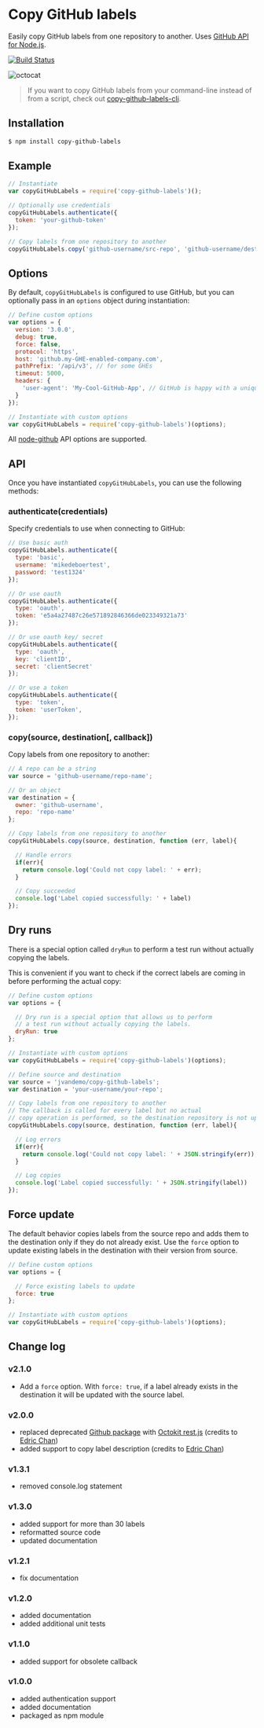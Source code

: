 # Copy GitHub labels

Easily copy GitHub labels from one repository to another. Uses [GitHub API for Node.js](https://github.com/mikedeboer/node-github).

[![Build Status](https://travis-ci.org/jvandemo/copy-github-labels.svg?branch=master)](https://travis-ci.org/jvandemo/copy-github-labels)

![octocat](https://cloud.githubusercontent.com/assets/1859381/5422531/40186cf0-8287-11e4-941c-96cabdb3fb24.jpg)

> If you want to copy GitHub labels from your command-line instead of from a script, check out [copy-github-labels-cli](https://github.com/jvandemo/copy-github-labels-cli).

## Installation

```bash
$ npm install copy-github-labels
```

## Example

```javascript
// Instantiate
var copyGitHubLabels = require('copy-github-labels')();

// Optionally use credentials
copyGitHubLabels.authenticate({
  token: 'your-github-token'
});

// Copy labels from one repository to another
copyGitHubLabels.copy('github-username/src-repo', 'github-username/dest-repo');

```

## Options

By default, `copyGitHubLabels` is configured to use GitHub, but you can optionally pass in an `options` object during instantiation:

```javascript
// Define custom options
var options = {
  version: '3.0.0',
  debug: true,
  force: false,
  protocol: 'https',
  host: 'github.my-GHE-enabled-company.com',
  pathPrefix: '/api/v3', // for some GHEs
  timeout: 5000,
  headers: {
    'user-agent': 'My-Cool-GitHub-App', // GitHub is happy with a unique user agent
  }
});

// Instantiate with custom options
var copyGitHubLabels = require('copy-github-labels')(options);
```

All [node-github](https://github.com/mikedeboer/node-github) API options are supported.

## API

Once you have instantiated `copyGitHubLabels`, you can use the following methods:

### authenticate(credentials)

Specify credentials to use when connecting to GitHub:

```javascript
// Use basic auth
copyGitHubLabels.authenticate({
  type: 'basic',
  username: 'mikedeboertest',
  password: 'test1324'
});

// Or use oauth
copyGitHubLabels.authenticate({
  type: 'oauth',
  token: 'e5a4a27487c26e571892846366de023349321a73'
});

// Or use oauth key/ secret
copyGitHubLabels.authenticate({
  type: 'oauth',
  key: 'clientID',
  secret: 'clientSecret'
});

// Or use a token
copyGitHubLabels.authenticate({
  type: 'token',
  token: 'userToken',
});
```

### copy(source, destination[, callback])

Copy labels from one repository to another:

```javascript
// A repo can be a string
var source = 'github-username/repo-name';

// Or an object
var destination = {
  owner: 'github-username',
  repo: 'repo-name'
};

// Copy labels from one repository to another
copyGitHubLabels.copy(source, destination, function (err, label){

  // Handle errors
  if(err){
  	return console.log('Could not copy label: ' + err);
  }

  // Copy succeeded
  console.log('Label copied successfully: ' + label)
});
```

## Dry runs

There is a special option called `dryRun` to perform a test run without actually copying the labels.

This is convenient if you want to check if the correct labels are coming in before performing the actual copy:

```javascript
// Define custom options
var options = {

  // Dry run is a special option that allows us to perform
  // a test run without actually copying the labels.
  dryRun: true
};

// Instantiate with custom options
var copyGitHubLabels = require('copy-github-labels')(options);

// Define source and destination
var source = 'jvandemo/copy-github-labels';
var destination = 'your-username/your-repo';

// Copy labels from one repository to another
// The callback is called for every label but no actual
// copy operation is performed, so the destination repository is not updated.
copyGitHubLabels.copy(source, destination, function (err, label){

  // Log errors
  if(err){
    return console.log('Could not copy label: ' + JSON.stringify(err));
  }

  // Log copies
  console.log('Label copied successfully: ' + JSON.stringify(label))
});

```

## Force update

The default behavior copies labels from the source repo and adds them to the destination only if they do not already exist. Use
the `force` option to update existing labels in the destination with their version from source.

```javascript
// Define custom options
var options = {

  // Force existing labels to update
  force: true
};

// Instantiate with custom options
var copyGitHubLabels = require('copy-github-labels')(options);
```

## Change log

### v2.1.0

- Add a `force` option. With `force: true`, if a label already exists in the destination it will be updated with the source label.

### v2.0.0

- replaced deprecated [Github package](https://www.npmjs.com/package/github) with [Octokit rest.js](https://github.com/octokit/rest.js) (credits to [Edric Chan](https://github.com/Chan4077))
- added support to copy label description (credits to [Edric Chan](https://github.com/Chan4077))

### v1.3.1

- removed console.log statement

### v1.3.0

- added support for more than 30 labels
- reformatted source code
- updated documentation

### v1.2.1

- fix documentation

### v1.2.0

- added documentation
- added additional unit tests

### v1.1.0

- added support for obsolete callback

### v1.0.0

- added authentication support
- added documentation
- packaged as npm module
